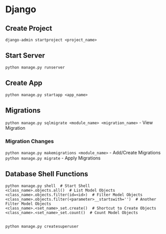 # Django
## Create Project
`django-admin startproject <project_name>`
## Start Server
`python manage.py runserver`
## Create App
`python manage.py startapp <app_name>`
## Migrations
`python manage.py sqlmigrate <module_name> <migration_name>` - View Migration
### Migration Changes
`python manage.py makemigrations <module_name>` - Add/Create Migrations
`python manage.py migrate` - Apply Migrations
## Database Shell Functions
```
python manage.py shell  # Start Shell
<class_name>.objects.all()  # List Model Objects
<class_name>.objects.filter(id=<id>)  # Filter Model Objects
<class_name>.objects.filter(<parameter>__startswith='')  # Another Filter Model Objects
<class_name>.<set_name>_set.create()  # Shortcut to Create Objects
<class_name>.<set_name>_set.count()  # Count Model Objects
```
##
`python manage.py createsuperuser`